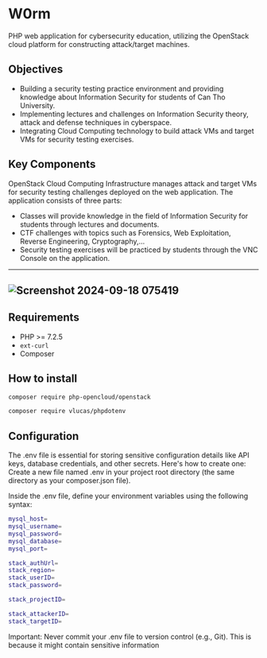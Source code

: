 # W0rm

PHP web application for cybersecurity education, utilizing the OpenStack cloud platform for constructing attack/target machines.

## Objectives

* Building a security testing practice environment and providing knowledge about Information Security for students of Can Tho University.
* Implementing lectures and challenges on Information Security theory, attack and defense techniques in cyberspace.
* Integrating Cloud Computing technology to build attack VMs and target VMs for security testing exercises.

## Key Components

OpenStack Cloud Computing Infrastructure manages attack and target VMs for security testing challenges deployed on the web application.
The application consists of three parts:
* Classes will provide knowledge in the field of Information Security for students through lectures and documents.
* CTF challenges with topics such as Forensics, Web Exploitation, Reverse Engineering, Cryptography,...
* Security testing exercises will be practiced by students through the VNC Console on the application.

---
![Screenshot 2024-09-18 075419](https://github.com/user-attachments/assets/42b89075-a3cc-4f23-86ee-46a475260d4d)
---

## Requirements

* PHP >= 7.2.5
* `ext-curl`
* Composer

## How to install

```bash
composer require php-opencloud/openstack
```
```bash
composer require vlucas/phpdotenv
```

## Configuration

The .env file is essential for storing sensitive configuration details like API keys, database credentials, and other secrets. Here's how to create one:
Create a new file named .env in your project root directory (the same directory as your composer.json file).

Inside the .env file, define your environment variables using the following syntax:
```bash
mysql_host=
mysql_username=
mysql_password=
mysql_database=
mysql_port=

stack_authUrl=
stack_region=
stack_userID=
stack_password=

stack_projectID=

stack_attackerID=
stack_targetID=
```
Important:  Never commit your .env file to version control (e.g., Git). This is because it might contain sensitive information

